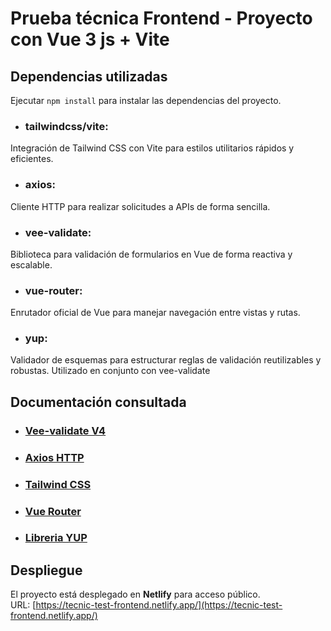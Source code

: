 # Prueba técnica Frontend - Proyecto con Vue 3 js + Vite

## Dependencias utilizadas
Ejecutar `npm install` para instalar las dependencias del proyecto.

- ### tailwindcss/vite:
Integración de Tailwind CSS con Vite para estilos utilitarios rápidos y eficientes.

- ### axios:
Cliente HTTP para realizar solicitudes a APIs de forma sencilla.

- ### vee-validate: 
Biblioteca para validación de formularios en Vue de forma reactiva y escalable.

- ### vue-router:
Enrutador oficial de Vue para manejar navegación entre vistas y rutas.

- ### yup:
Validador de esquemas para estructurar reglas de validación reutilizables y robustas. Utilizado en conjunto con vee-validate


## Documentación consultada
- ### [Vee-validate V4](https://vee-validate.logaretm.com/v4/)
- ### [Axios HTTP](https://axios-http.com/docs/intro)
- ### [Tailwind CSS](https://v2.tailwindcss.com/docs)
- ### [Vue Router](https://router.vuejs.org/installation.html)
- ### [Libreria YUP](https://www.npmjs.com/package/yup?activeTab=readme)

## Despliegue 
El proyecto está desplegado en **Netlify** para acceso público.  
URL: [https://tecnic-test-frontend.netlify.app/](https://tecnic-test-frontend.netlify.app/)

